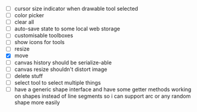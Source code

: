 - [ ] cursor size indicator when drawable tool selected
- [ ] color picker
- [ ] clear all
- [ ] auto-save state to some local web storage
- [ ] customisable toolboxes
- [ ] show icons for tools
- [ ] resize
- [x] move
- [ ] canvas history should be serialize-able
- [ ] canvas resize shouldn't distort image
- [ ] delete stuff
- [ ] select tool to select multiple things
- [ ] have a generic shape interface and have some getter methods working on shapes instead of line segments so i can support arc or any random shape more easily
